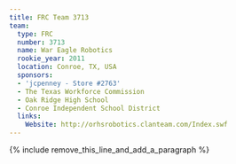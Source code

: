 ```yaml
---
title: FRC Team 3713
team:
  type: FRC
  number: 3713
  name: War Eagle Robotics
  rookie_year: 2011
  location: Conroe, TX, USA
  sponsors:
  - 'jcpenney - Store #2763'
  - The Texas Workforce Commission
  - Oak Ridge High School
  - Conroe Independent School District
  links:
    Website: http://orhsrobotics.clanteam.com/Index.swf
---
```


{% include remove_this_line_and_add_a_paragraph %}